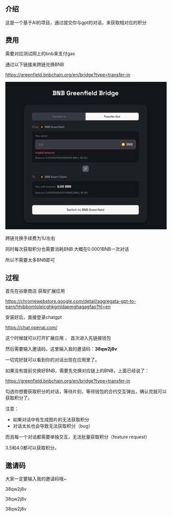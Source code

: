 ## 介绍

这是一个基于AI的项目，通过提交你与gpt的对话，来获取相对应的积分

## 费用

需要对应测试网上的bnb来支付gas

通过以下链接来跨链兑换BNB

https://greenfield.bnbchain.org/en/bridge?type=transfer-in

![gh](https://raw.githubusercontent.com/adkcodexd/sharemd/main/autoupload1714409590000s0o1w6.png)


跨链兑换手续费为1U左右

同时每次获取积分也需要消耗BNB 大概在0.0001BNB一次对话

所以不需要太多BNB即可

## 过程

首先在谷歌商店 获取扩展应用

https://chromewebstore.google.com/detail/aggregata-gpt-to-earn/hhibbomloleicghkgmldapmghagagfao?hl=en

安装好后，直接登录chatgpt

https://chat.openai.com/



这个时候就可以打开扩展应用 ， 首次进入先链接钱包

然后需要输入邀请码，这里输入我的邀请码：**38qw2j8v**

一切完好就可以看到你的对话出现在应用里了。

如果没有提前兑换好BNB，需要先兑换对应链上的BNB，上面已经说了：

https://greenfield.bnbchain.org/en/bridge?type=transfer-in


勾选你想要获取积分的对话，等待片刻，等待钱包的合约交互弹出，确认完就可以获取积分了。

注意：
- 如果对话中有生成图片的无法获取积分
- 对话太长也会导致无法获取积分（bug）

而且每一个对话都需要单独交互，无法批量获取积分（feature request）

3.5和4.0都可以获取积分。


## 邀请码

大家一定要输入我的邀请码哦~

38qw2j8v

38qw2j8v

38qw2j8v